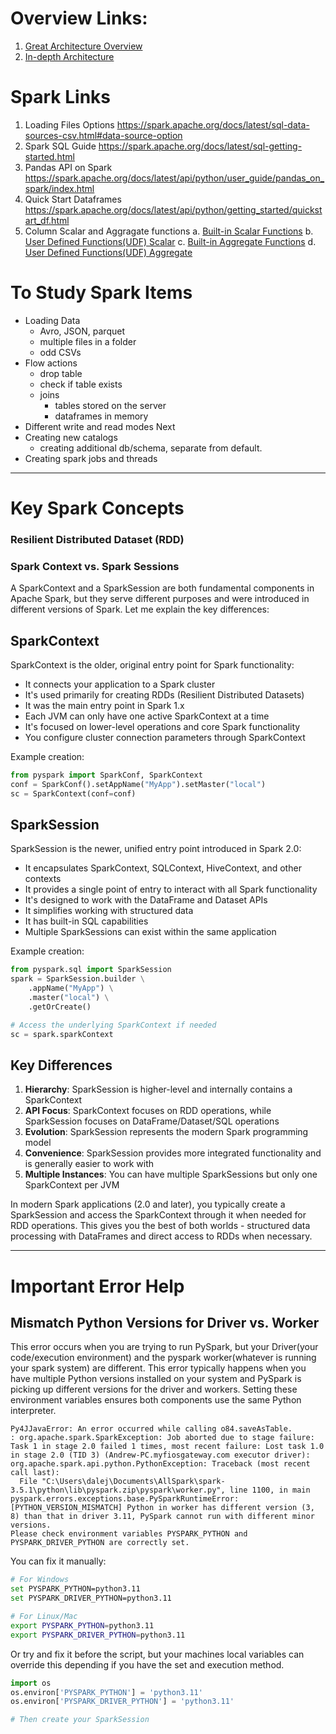 

# Overview Links:
1. [Great Architecture Overview](https://www.youtube.com/watch?v=jDkLiqlyQaY)
2. [In-depth Architecture](https://www.youtube.com/watch?v=iXVIPQEGZ9Y)


# Spark Links
1. Loading Files Options
    https://spark.apache.org/docs/latest/sql-data-sources-csv.html#data-source-option
2. Spark SQL Guide
    https://spark.apache.org/docs/latest/sql-getting-started.html
3. Pandas API on Spark
    https://spark.apache.org/docs/latest/api/python/user_guide/pandas_on_spark/index.html
4. Quick Start Dataframes
    https://spark.apache.org/docs/latest/api/python/getting_started/quickstart_df.html
5. Column Scalar and Aggragate functions
    a. [Built-in Scalar Functions](https://spark.apache.org/docs/latest/sql-ref-functions.html#scalar-functions)
    b. [User Defined Functions(UDF) Scalar](https://spark.apache.org/docs/latest/sql-ref-functions-udf-scalar.html)
    c. [Built-in Aggregate Functions](https://spark.apache.org/docs/latest/sql-ref-functions-builtin.html#aggregate-functions)
    d. [User Defined Functions(UDF) Aggregate](https://spark.apache.org/docs/latest/sql-ref-functions-udf-aggregate.html)

# To Study Spark Items
- Loading Data
    - Avro, JSON, parquet
    - multiple files in a folder
    - odd CSVs
- Flow actions
    - drop table
    - check if table exists
    - joins
        - tables stored on the server
        - dataframes in memory
- Different write and read modes
Next
- Creating new catalogs
    - creating additional db/schema, separate from default.
- Creating spark jobs and threads
---
# Key Spark Concepts

### Resilient Distributed Dataset (RDD)


### Spark Context vs. Spark Sessions
A SparkContext and a SparkSession are both fundamental components in Apache Spark, but they serve different purposes and were introduced in different versions of Spark. Let me explain the key differences:

## SparkContext
SparkContext is the older, original entry point for Spark functionality:

- It connects your application to a Spark cluster
- It's used primarily for creating RDDs (Resilient Distributed Datasets)
- It was the main entry point in Spark 1.x
- Each JVM can only have one active SparkContext at a time
- It's focused on lower-level operations and core Spark functionality
- You configure cluster connection parameters through SparkContext

Example creation:
```python
from pyspark import SparkConf, SparkContext
conf = SparkConf().setAppName("MyApp").setMaster("local")
sc = SparkContext(conf=conf)
```

## SparkSession

SparkSession is the newer, unified entry point introduced in Spark 2.0:

- It encapsulates SparkContext, SQLContext, HiveContext, and other contexts
- It provides a single point of entry to interact with all Spark functionality
- It's designed to work with the DataFrame and Dataset APIs
- It simplifies working with structured data
- It has built-in SQL capabilities
- Multiple SparkSessions can exist within the same application

Example creation:
```python
from pyspark.sql import SparkSession
spark = SparkSession.builder \
    .appName("MyApp") \
    .master("local") \
    .getOrCreate()

# Access the underlying SparkContext if needed
sc = spark.sparkContext
```

## Key Differences

1. **Hierarchy**: SparkSession is higher-level and internally contains a SparkContext
2. **API Focus**: SparkContext focuses on RDD operations, while SparkSession focuses on DataFrame/Dataset/SQL operations
3. **Evolution**: SparkSession represents the modern Spark programming model
4. **Convenience**: SparkSession provides more integrated functionality and is generally easier to work with
5. **Multiple Instances**: You can have multiple SparkSessions but only one SparkContext per JVM

In modern Spark applications (2.0 and later), you typically create a SparkSession and access the SparkContext through it when needed for RDD operations. This gives you the best of both worlds - structured data processing with DataFrames and direct access to RDDs when necessary.

---
# Important Error Help

## Mismatch Python Versions for Driver  vs. Worker
This error occurs when you are trying to run PySpark, but your Driver(your code/execution environment) and the pyspark worker(whatever is running your spark system) are different. This error typically happens when you have multiple Python versions installed on your system and PySpark is picking up different versions for the driver and workers. Setting these environment variables ensures both components use the same Python interpreter.

```text
Py4JJavaError: An error occurred while calling o84.saveAsTable.
: org.apache.spark.SparkException: Job aborted due to stage failure: Task 1 in stage 2.0 failed 1 times, most recent failure: Lost task 1.0 in stage 2.0 (TID 3) (Andrew-PC.myfiosgateway.com executor driver): org.apache.spark.api.python.PythonException: Traceback (most recent call last):
  File "C:\Users\dalej\Documents\AllSpark\spark-3.5.1\python\lib\pyspark.zip\pyspark\worker.py", line 1100, in main
pyspark.errors.exceptions.base.PySparkRuntimeError: [PYTHON_VERSION_MISMATCH] Python in worker has different version (3, 8) than that in driver 3.11, PySpark cannot run with different minor versions.
Please check environment variables PYSPARK_PYTHON and PYSPARK_DRIVER_PYTHON are correctly set.
```

You can fix it manually:
```Bash
# For Windows
set PYSPARK_PYTHON=python3.11
set PYSPARK_DRIVER_PYTHON=python3.11

# For Linux/Mac
export PYSPARK_PYTHON=python3.11
export PYSPARK_DRIVER_PYTHON=python3.11
```

Or try and fix it before the script, but your machines local variables can override this depending if you have the set and execution method.
```python
import os
os.environ['PYSPARK_PYTHON'] = 'python3.11'
os.environ['PYSPARK_DRIVER_PYTHON'] = 'python3.11'

# Then create your SparkSession
```
